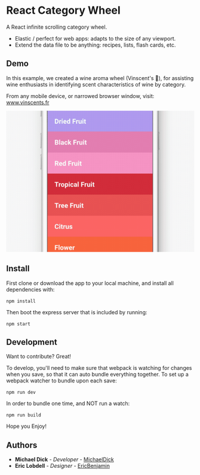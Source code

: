 # React Category Wheel

A React infinite scrolling category wheel. 
 - Elastic / perfect for web apps: adapts to the size of any viewport. 
 - Extend the data file to be anything: recipes, lists, flash cards, etc.


## Demo

In this example, we created a wine aroma wheel (Vinscent's 🍷), for assisting wine enthusiasts in identifying scent characteristics of wine by category. 

From any mobile device, or narrowed browser window, visit: <a href="http://www.vinscents.fr">www.vinscents.fr</a>

![Category Wheel Demo](/screenshot.gif)


## Install

First clone or download the app to your local machine, and install all dependencies with:

```
npm install
```

Then boot the express server that is included by running:

```
npm start
```

## Development

Want to contribute? Great!

To develop, you'll need to make sure that webpack is watching for changes when you save, so that it can auto bundle everything together. To set up a webpack watcher to bundle upon each save:

```
npm run dev
```

In order to bundle one time, and NOT run a watch:

```
npm run build
```

Hope you Enjoy!

## Authors

* **Michael Dick** - *Developer* - [MichaelDick](https://github.com/michaeldick)
* **Eric Lobdell** - *Designer* - [EricBenjamin](https://github.com/EricBenjamin)
